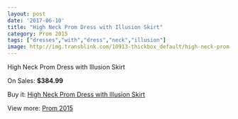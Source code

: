 ```yaml
---
layout: post
date: '2017-06-10'
title: "High Neck Prom Dress with Illusion Skirt"
category: Prom 2015
tags: ["dresses","with","dress","neck","illusion"]
image: http://img.transblink.com/10913-thickbox_default/high-neck-prom-dress-with-illusion-skirt.jpg
---
```

High Neck Prom Dress with Illusion Skirt

On Sales: **$384.99**
<a href="https://www.transblink.com/en/prom-2015/3548-high-neck-prom-dress-with-illusion-skirt.html"><amp-img layout="responsive" width="600" height="600" src="//img.transblink.com/10913-thickbox_default/high-neck-prom-dress-with-illusion-skirt.jpg" alt="High Neck Prom Dress with Illusion Skirt 0" /></a>
<a href="https://www.transblink.com/en/prom-2015/3548-high-neck-prom-dress-with-illusion-skirt.html"><amp-img layout="responsive" width="600" height="600" src="//img.transblink.com/10915-thickbox_default/high-neck-prom-dress-with-illusion-skirt.jpg" alt="High Neck Prom Dress with Illusion Skirt 1" /></a>
<a href="https://www.transblink.com/en/prom-2015/3548-high-neck-prom-dress-with-illusion-skirt.html"><amp-img layout="responsive" width="600" height="600" src="//img.transblink.com/10914-thickbox_default/high-neck-prom-dress-with-illusion-skirt.jpg" alt="High Neck Prom Dress with Illusion Skirt 2" /></a>

Buy it: [High Neck Prom Dress with Illusion Skirt](https://www.transblink.com/en/prom-2015/3548-high-neck-prom-dress-with-illusion-skirt.html "High Neck Prom Dress with Illusion Skirt")

View more: [Prom 2015](https://www.transblink.com/en/10-prom-2015 "Prom 2015")
